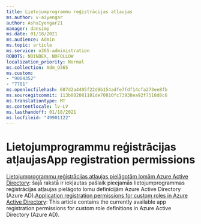 ```yaml
---
title: Lietojumprogrammu reģistrācijas atļaujas
ms.author: v-aiyengar
author: AshaIyengar21
manager: dansimp
ms.date: 01/18/2021
ms.audience: Admin
ms.topic: article
ms.service: o365-administration
ROBOTS: NOINDEX, NOFOLLOW
localization_priority: Normal
ms.collection: Adm_O365
ms.custom:
- "9004352"
- "7781"
ms.openlocfilehash: 607d2a4405f22d9b154adfe7fdf14cfa273ee8fb
ms.sourcegitcommit: 113b802081101de70810fc73938ea92f7518d8c6
ms.translationtype: MT
ms.contentlocale: lv-LV
ms.lasthandoff: 01/18/2021
ms.locfileid: "49901122"
---
```

# <a name="app-registration-permissions"></a><span data-ttu-id="0eb79-102">Lietojumprogrammu reģistrācijas atļaujas</span><span class="sxs-lookup"><span data-stu-id="0eb79-102">App registration permissions</span></span>

<span data-ttu-id="0eb79-103">[Lietojumprogrammu reģistrācijas atļaujas pielāgotām lomām Azure Active Directory](https://docs.microsoft.com/azure/active-directory/roles/custom-available-permissions): šajā rakstā ir iekļautas pašlaik pieejamās lietojumprogrammas reģistrācijas atļaujas pielāgoto lomu definīcijām Azure Active Directory (Azure AD).</span><span class="sxs-lookup"><span data-stu-id="0eb79-103">[Application registration permissions for custom roles in Azure Active Directory](https://docs.microsoft.com/azure/active-directory/roles/custom-available-permissions): This article contains the currently available app registration permissions for custom role definitions in Azure Active Directory (Azure AD).</span></span>
